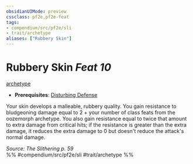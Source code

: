 ```yaml
---
obsidianUIMode: preview
cssclass: pf2e,pf2e-feat
tags:
- compendium/src/pf2e/sli
- trait/archetype
aliases: ["Rubbery Skin"]
---
```

# Rubbery Skin  *Feat 10*  
[archetype](rules/traits/archetype.md "Archetype Feat Trait")  

- **Prerequisites**: [Disturbing Defense](compendium/feats/disturbing-defense-sli.md)

Your skin develops a malleable, rubbery quality. You gain resistance to bludgeoning damage equal to 2 + your number of class feats from the oozemorph archetype. You also gain resistance equal to twice that amount to extra damage from critical hits; if the resistance is greater than the extra damage, it reduces the extra damage to 0 but doesn't reduce the attack's normal damage.

*Source: The Slithering p. 59*  
%% #compendium/src/pf2e/sli #trait/archetype %%